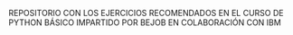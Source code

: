 REPOSITORIO CON LOS EJERCICIOS RECOMENDADOS EN EL CURSO DE PYTHON BÁSICO IMPARTIDO POR BEJOB EN COLABORACIÓN CON IBM
